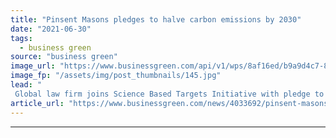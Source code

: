 ```yaml
---
title: "Pinsent Masons pledges to halve carbon emissions by 2030"
date: "2021-06-30"
tags: 
  - business green
source: "business green"
image_url: "https://www.businessgreen.com/api/v1/wps/8af16ed/b9a9d4c7-8f18-4b27-8a24-cb741af6abd1/3/Pinsent-Masons-185x114.jpg"
image_fp: "/assets/img/post_thumbnails/145.jpg"
lead: "
 Global law firm joins Science Based Targets Initiative with pledge to halve emissions and switch to 100 per cent renewable power  ..."
article_url: "https://www.businessgreen.com/news/4033692/pinsent-masons-pledges-halve-carbon-emissions-2030"
---
```


---
